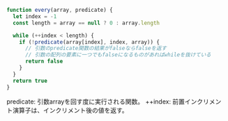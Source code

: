 ```js
function every(array, predicate) {
  let index = -1
  const length = array == null ? 0 : array.length

  while (++index < length) {
    if (!predicate(array[index], index, array)) {
      // 引数のpredicate関数の結果がfalseならfalseを返す
      // 引数の配列の要素に一つでもfalseになるものがあればwhileを抜けている
      return false
    }
  }
  return true
}
```

predicate: 引数arrayを回す度に実行される関数。
++index: 前置インクリメント演算子は、インクリメント後の値を返す。
